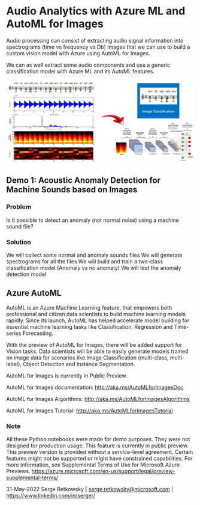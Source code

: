 # Audio Analytics with Azure ML and AutoML for Images

Audio processing can consist of extracting audio signal information into spectrograms (time vs frequency vs Db) images that we can use to build a custom vision model with Azure using AutoML for Images. 

We can as well extract some audio components and use a generic classification model with Azure ML and its AutoML features.

<img src="image.jpg">

## Demo 1: Acoustic Anomaly Detection for Machine Sounds based on Images

### Problem
Is it possible to detect an anomaly (not normal noise) using a machine sound file?

### Solution
We will collect some normal and anomaly sounds files
We will generate spectrograms for all the files 
We will build and train a two-class classification model (Anomaly vs no anomaly)
We will test the anomaly detection model

## Azure AutoML
AutoML is an Azure Machine Learning feature, that empowers both professional and citizen data scientists to build machine learning models rapidly. Since its launch, AutoML has helped accelerate model building for essential machine learning tasks like Classification, Regression and Time-series Forecasting.

With the preview of AutoML for Images, there will be added support for Vision tasks. Data scientists will be able to easily generate models trained on image data for scenarios like Image Classification (multi-class, multi-label), Object Detection and Instance Segmentation.

AutoML for Images is currently in Public Preview.

AutoML for Images documentation:
http://aka.ms/AutoMLforImagesDoc

AutoML for Images Algorithms:
http://aka.ms/AutoMLforImagesAlgorithms

AutoML for Images Tutorial:
http://aka.ms/AutoMLforImagesTutorial

### Note
All these Python notebooks were made for demo purposes. They were not designed for production usage. This feature is currently in public preview. This preview version is provided without a service-level agreement. Certain features might not be supported or might have constrained capabilities. For more information, see Supplemental Terms of Use for Microsoft Azure Previews. https://azure.microsoft.com/en-us/support/legal/preview-supplemental-terms/

31-May-2022
Serge Retkowsky | serge.retkowsky@microsoft.com | https://www.linkedin.com/in/serger/
